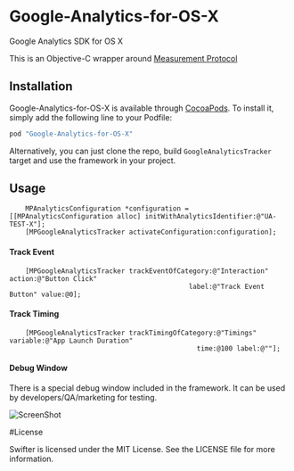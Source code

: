# Google-Analytics-for-OS-X
Google Analytics SDK for OS X

This is an Objective-C wrapper around [Measurement Protocol](https://developers.google.com/analytics/devguides/collection/protocol/v1/devguide)

## Installation
Google-Analytics-for-OS-X is available through [CocoaPods](http://cocoapods.org). To install
it, simply add the following line to your Podfile:

```ruby
pod "Google-Analytics-for-OS-X"
```

Alternatively, you can just clone the repo, build `GoogleAnalyticsTracker` target and use the framework in your project.

## Usage

```
    MPAnalyticsConfiguration *configuration = [[MPAnalyticsConfiguration alloc] initWithAnalyticsIdentifier:@"UA-TEST-X"];
    [MPGoogleAnalyticsTracker activateConfiguration:configuration];
```

#### Track Event

```
    [MPGoogleAnalyticsTracker trackEventOfCategory:@"Interaction" action:@"Button Click"
                                             label:@"Track Event Button" value:@0];
```

#### Track Timing

```
    [MPGoogleAnalyticsTracker trackTimingOfCategory:@"Timings" variable:@"App Launch Duration"
                                               time:@100 label:@""];
```

#### Debug Window

There is a special debug window included in the framework. It can be used by developers/QA/marketing for testing.

![ScreenShot](https://raw.githubusercontent.com/MacPaw/Google-Analytics-for-OS-X/master/screenshot.png)

#License

Swifter is licensed under the MIT License. See the LICENSE file for more information.

